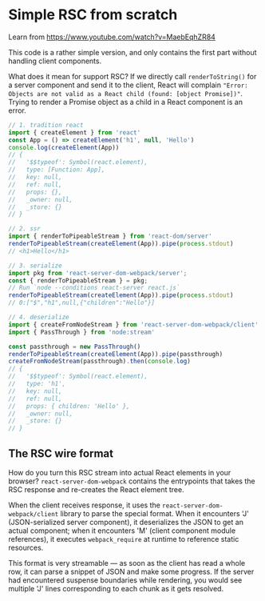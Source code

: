 # Simple RSC from scratch

Learn from https://www.youtube.com/watch?v=MaebEqhZR84

This code is a rather simple version, and only contains the first part without handling client components.

What does it mean for support RSC? If we directly call `renderToString()` for a server component and send it to the client, React will complain `"Error: Objects are not valid as a React child (found: [object Promise])"`. Trying to render a Promise object as a child in a React component is an error.

```js
// 1. tradition react
import { createElement } from 'react'
const App = () => createElement('h1', null, 'Hello')
console.log(createElement(App))
// {
//   '$$typeof': Symbol(react.element),
//   type: [Function: App],
//   key: null,
//   ref: null,
//   props: {},
//   _owner: null,
//   _store: {}
// }

// 2. ssr
import { renderToPipeableStream } from 'react-dom/server'
renderToPipeableStream(createElement(App)).pipe(process.stdout)
// <h1>Hello</h1>

// 3. serialize
import pkg from 'react-server-dom-webpack/server';
const { renderToPipeableStream } = pkg;
// Run `node --conditions react-server react.js`
renderToPipeableStream(createElement(App)).pipe(process.stdout)
// 0:["$","h1",null,{"children":"Hello"}]

// 4. deserialize
import { createFromNodeStream } from 'react-server-dom-webpack/client'
import { PassThrough } from 'node:stream'

const passthrough = new PassThrough()
renderToPipeableStream(createElement(App)).pipe(passthrough)
createFromNodeStream(passthrough).then(console.log)
// {
//   '$$typeof': Symbol(react.element),
//   type: 'h1',
//   key: null,
//   ref: null,
//   props: { children: 'Hello' },
//   _owner: null,
//   _store: {}
// }
```

## The RSC wire format
How do you turn this RSC stream into actual React elements in your browser? `react-server-dom-webpack` contains the entrypoints that takes the RSC response and re-creates the React element tree.

When the client receives response, it uses the `react-server-dom-webpack/client` library to parse the special format. When it encounters 'J' (JSON-serialized server component), it deserializes the JSON to get an actual component; when it encounters 'M' (client component module references), it executes `webpack_require` at runtime to reference static resources.

This format is very streamable — as soon as the client has read a whole row, it can parse a snippet of JSON and make some progress. If the server had encountered suspense boundaries while rendering, you would see multiple 'J' lines corresponding to each chunk as it gets resolved.
